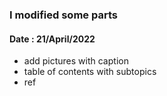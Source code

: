 ### I modified some parts
#### Date : 21/April/2022
- add pictures with caption
- table of contents with subtopics
- ref
